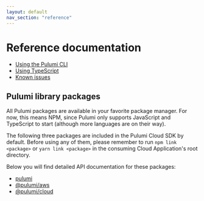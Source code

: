 ```yaml
---
layout: default
nav_section: "reference"
---
```


# Reference documentation

- [Using the Pulumi CLI](./cli-commands.html)
- [Using TypeScript](./typescript.html)
- [Known issues](./known-issues.html)

## Pulumi library packages

All Pulumi packages are available in your favorite package manager.  For now, this means NPM, since Pulumi only
supports JavaScript and TypeScript to start (although more languages are on their way).

The following three packages are included in the Pulumi Cloud SDK by default.  Before using any of them, please
remember to run `npm link <package>` or `yarn link <package>` in the consuming Cloud Application's root directory.

Below you will find detailed API documentation for these packages:

* [pulumi](../packages/pulumi)
* [@pulumi/aws](../packages/pulumi-aws)
* [@pulumi/cloud](../packages/pulumi-cloud)

